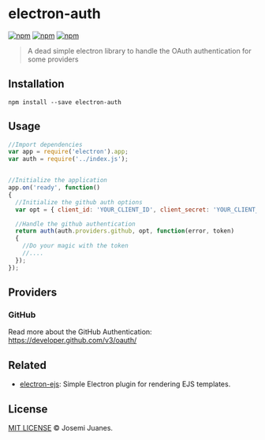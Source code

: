 # electron-auth

[![npm](https://img.shields.io/npm/v/electron-auth.svg?style=flat-square)](https://www.npmjs.com/package/electron-auth)
[![npm](https://img.shields.io/npm/dt/electron-auth.svg?style=flat-square)](https://www.npmjs.com/package/electron-auth)
[![npm](https://img.shields.io/npm/l/electron-auth.svg?style=flat-square)](https://github.com/jmjuanes/electron-auth)

> A dead simple electron library to handle the OAuth authentication for some providers

## Installation 

```
npm install --save electron-auth
```

## Usage 

```javascript
//Import dependencies
var app = require('electron').app;
var auth = require('../index.js');


//Initialize the application
app.on('ready', function()
{
  //Initialize the github auth options
  var opt = { client_id: 'YOUR_CLIENT_ID', client_secret: 'YOUR_CLIENT_SECRET' };

  //Handle the github authentication
  return auth(auth.providers.github, opt, function(error, token)
  {
    //Do your magic with the token 
    //....
  });
});
```

## Providers 

### GitHub

Read more about the GitHub Authentication: https://developer.github.com/v3/oauth/ 

## Related 

- [electron-ejs](https://github.com/jmjuanes/electron-ejs): Simple Electron plugin for rendering EJS templates.

## License

[MIT LICENSE](./LICENSE) &copy; Josemi Juanes.
